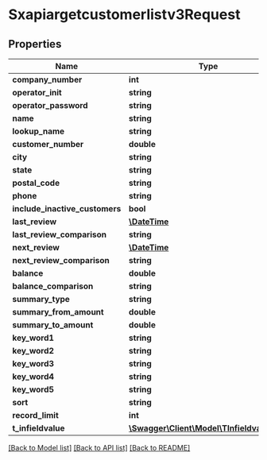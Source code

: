 # Sxapiargetcustomerlistv3Request

## Properties
Name | Type | Description | Notes
------------ | ------------- | ------------- | -------------
**company_number** | **int** |  | [optional] 
**operator_init** | **string** |  | [optional] 
**operator_password** | **string** |  | [optional] 
**name** | **string** |  | [optional] 
**lookup_name** | **string** |  | [optional] 
**customer_number** | **double** |  | [optional] 
**city** | **string** |  | [optional] 
**state** | **string** |  | [optional] 
**postal_code** | **string** |  | [optional] 
**phone** | **string** |  | [optional] 
**include_inactive_customers** | **bool** |  | [optional] 
**last_review** | [**\DateTime**](\DateTime.md) |  | [optional] 
**last_review_comparison** | **string** |  | [optional] 
**next_review** | [**\DateTime**](\DateTime.md) |  | [optional] 
**next_review_comparison** | **string** |  | [optional] 
**balance** | **double** |  | [optional] 
**balance_comparison** | **string** |  | [optional] 
**summary_type** | **string** |  | [optional] 
**summary_from_amount** | **double** |  | [optional] 
**summary_to_amount** | **double** |  | [optional] 
**key_word1** | **string** |  | [optional] 
**key_word2** | **string** |  | [optional] 
**key_word3** | **string** |  | [optional] 
**key_word4** | **string** |  | [optional] 
**key_word5** | **string** |  | [optional] 
**sort** | **string** |  | [optional] 
**record_limit** | **int** |  | [optional] 
**t_infieldvalue** | [**\Swagger\Client\Model\TInfieldvalueReq**](TInfieldvalueReq.md) |  | [optional] 

[[Back to Model list]](../README.md#documentation-for-models) [[Back to API list]](../README.md#documentation-for-api-endpoints) [[Back to README]](../README.md)


